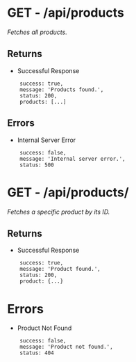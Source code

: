 # GET - /api/products
*Fetches all products.*
## Returns
* Successful Response
```
    success: true,
    message: 'Products found.',
    status: 200,
    products: [...]
```
## Errors
* Internal Server Error
```
    success: false,
    message: 'Internal server error.',
    status: 500
```

# GET - /api/products/
*Fetches a specific product by its ID.*
## Returns
* Successful Response
```
    success: true,
    message: 'Product found.',
    status: 200,
    product: {...}
```
# Errors
* Product Not Found
```
    success: false,
    message: 'Product not found.',
    status: 404
```